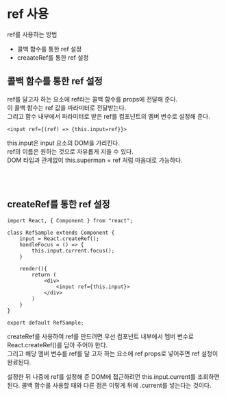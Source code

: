# ref 사용
ref를 사용하는 방법
- 콜백 함수를 통한 ref 설정
- creaateRef를 통한 ref 설정

## 콜백 함수를 통한 ref 설정
ref를 달고자 하는 요소에 ref라는 콜백 함수를 props에 전달해 준다.  
이 콜백 함수는 ref 값을 파라미터로 전달받는다.  
그리고 함수 내부에서 파라미터로 받은 ref를 컴포넌트의 멤버 변수로 설정해 준다.
```
<input ref={(ref) => {this.input=ref}}>
```
this.input은 input 요소의 DOM을 가리킨다.  
ref의 이름은 원하는 것으로 자유롭게 지을 수 있다.  
DOM 타입과 관계없이 this.superman = ref 처럼 마음대로 가능하다.

<br>
<br>

## createRef를 통한 ref 설정
```
import React, { Component } from "react";

class RefSample extends Component {
    input = React.createRef();
    handleFocus = () => {
        this.input.current.focus();
    }

    render(){
        return (
            <div>
                <input ref={this.input}>
            </div>
        )
    }
}

export default RefSample;
```
createRef를 사용하여 ref를 만드려면 우선 컴포넌트 내부에서 멤버 변수로 React.createRef()를 담아 주어야 한다.  
그리고 해당 멤버 변수를 ref를 달 고자 하는 요소에 ref props로 넣어주면 ref 설정이 완료된다.  

설정한 뒤 나중에 ref를 설정해 준 DOM에 접근하려먼 this.input.current를 조회하면 된다.
콜백 함수를 사용할 때와 다른 점은 이렇게 뒤에 .current를 넣는다는 것이다.